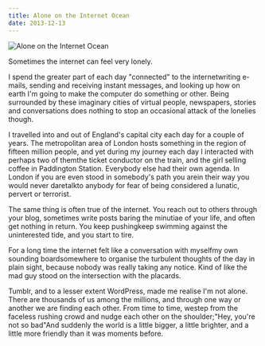 ```yaml
---
title: Alone on the Internet Ocean
date: 2013-12-13
---
```


![Alone on the Internet Ocean](https://source.unsplash.com/jpkvklXwt98/1600x900)

Sometimes the internet can feel very lonely.

I spend the greater part of each day "connected" to the internetwriting e-mails, sending and receiving instant messages, and looking up how on earth I'm going to make the computer do something or other. Being surrounded by these imaginary cities of virtual people, newspapers, stories and conversations does nothing to stop an occasional attack of the lonelies though.

I travelled into and out of England's capital city each day for a couple of years. The metropolitan area of London hosts something in the region of fifteen million people, and yet during my journey each day I interacted with perhaps two of themthe ticket conductor on the train, and the girl selling coffee in Paddington Station. Everybody else had their own agenda. In London if you are even stood in somebody's path you arein their way you would never daretalkto anybody for fear of being considered a lunatic, pervert or terrorist.

The same thing is often true of the internet. You reach out to others through your blog, sometimes write posts baring the minutiae of your life, and often get nothing in return. You keep pushingkeep swimming against the uninterested tide, and you start to tire.

For a long time the internet felt like a conversation with myselfmy own sounding boardsomewhere to organise the turbulent thoughts of the day in plain sight, because nobody was really taking any notice. Kind of like the mad guy stood on the intersection with the placards.

Tumblr, and to a lesser extent WordPress, made me realise I'm not alone. There are thousands of us among the millions, and through one way or another we are finding each other. From time to time, westep from the faceless rushing crowd and nudge each other on the shoulder;"Hey, you're not so bad"And suddenly the world is a little bigger, a little brighter, and a little more friendly than it was moments before.